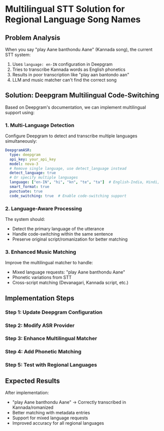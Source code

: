 # Multilingual STT Solution for Regional Language Song Names

## Problem Analysis

When you say "play Aane banthondu Aane" (Kannada song), the current STT system:
1. Uses `language: en-IN` configuration in Deepgram
2. Tries to transcribe Kannada words as English phonetics
3. Results in poor transcription like "play aan bantondo aan"
4. LLM and music matcher can't find the correct song

## Solution: Deepgram Multilingual Code-Switching

Based on Deepgram's documentation, we can implement multilingual support using:

### 1. Multi-Language Detection
Configure Deepgram to detect and transcribe multiple languages simultaneously:

```yaml
DeepgramASR:
  type: deepgram
  api_key: your_api_key
  model: nova-3
  # Remove single language, use detect_language instead
  detect_language: true
  # Or specify multiple languages
  language: ["en-IN", "hi", "kn", "te", "ta"]  # English-India, Hindi, Kannada, Telugu, Tamil
  smart_format: true
  punctuate: true
  code_switching: true  # Enable code-switching support
```

### 2. Language-Aware Processing
The system should:
- Detect the primary language of the utterance
- Handle code-switching within the same sentence
- Preserve original script/romanization for better matching

### 3. Enhanced Music Matching
Improve the multilingual matcher to handle:
- Mixed language requests: "play Aane banthondu Aane"
- Phonetic variations from STT
- Cross-script matching (Devanagari, Kannada script, etc.)

## Implementation Steps

### Step 1: Update Deepgram Configuration
### Step 2: Modify ASR Provider
### Step 3: Enhance Multilingual Matcher
### Step 4: Add Phonetic Matching
### Step 5: Test with Regional Languages

## Expected Results

After implementation:
- "play Aane banthondu Aane" → Correctly transcribed in Kannada/romanized
- Better matching with metadata entries
- Support for mixed language requests
- Improved accuracy for all regional languages